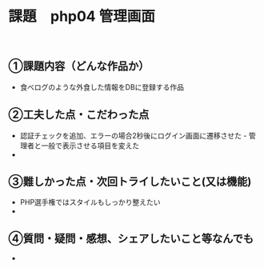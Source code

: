 # 課題　php04 管理画面
​
## ①課題内容（どんな作品か）
- 食べログのような外食した情報をDBに登録する作品
​
## ②工夫した点・こだわった点
- 認証チェックを追加、エラーの場合2秒後にログイン画面に遷移させた
​- 管理者と一般で表示させる項目を変えた
- 
## ③難しかった点・次回トライしたいこと(又は機能)
- PHP選手権ではスタイルもしっかり整えたい
- 
## ④質問・疑問・感想、シェアしたいこと等なんでも
- 